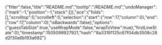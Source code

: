 {"filter":false,"title":"README.md","tooltip":"/README.md","undoManager":{"mark":-1,"position":-1,"stack":[]},"ace":{"folds":[],"scrolltop":0,"scrollleft":0,"selection":{"start":{"row":17,"column":0},"end":{"row":17,"column":0},"isBackwards":false},"options":{"guessTabSize":true,"useWrapMode":false,"wrapToView":true},"firstLineState":0},"timestamp":1505099927921,"hash":"8a33191125c67f04db3508c28d2f30a6b193a682"}
